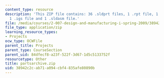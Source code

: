 ```yaml
---
content_type: resource
description: 'This ZIP file contains: 36 .sldprt files, 1 .rpt file, 1 .xlo file,
  1 .igs file and 1 .sldasm file.'
file: /media/courses/2-007-design-and-manufacturing-i-spring-2009/38942c2cab71a094cbf4835afe80890b_partsarchive.zip
file_type: application/zip
learning_resource_types:
- Projects
ocw_type: OCWFile
parent_title: Projects
parent_type: CourseSection
parent_uid: 84dfecf8-a23f-522f-3d67-1d5c5133752f
resourcetype: Other
title: partsarchive.zip
uid: 38942c2c-ab71-a094-cbf4-835afe80890b
---
```

